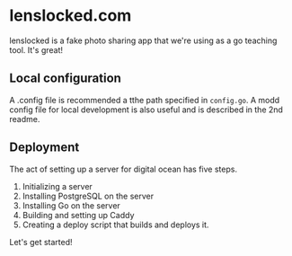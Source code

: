 # lenslocked.com

lenslocked is a fake photo sharing app that we're using as a go teaching tool. It's great!

## Local configuration

A .config file is recommended a tthe path specified in `config.go`. A modd config file for local development is also useful and is described in the 2nd readme.

## Deployment

The act of setting up a server for digital ocean has five steps.

1. Initializing a server
2. Installing PostgreSQL on the server
3. Installing Go on the server
4. Building and setting up Caddy
5. Creating a deploy script that builds and deploys it.

Let's get started!
